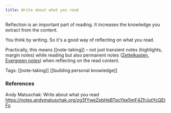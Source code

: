 ```yaml
---
title: Write about what you read
---
```


Reflection is an important part of reading. It increases the knowledge you extract from the content.

You think by writing. So it's a good way of reflecting on what you read.

Practically, this means [[note-taking]] – not just transient notes (highlights, margin notes) while reading but also permanent notes ([Zettelkasten](zettelkasten.de), [Evergreen notes](https://notes.andymatuschak.org/z4SDCZQeRo4xFEQ8H4qrSqd68ucpgE6LU155C)) when reflecting on the read content.

Tags: [[note-taking]] [[building personal knowledge]]

### References
Andy Matuschak: Write about what you read https://notes.andymatuschak.org/zg3fYweZpbHeBTpcYke5mF4ZfrJutYcQEtFo
